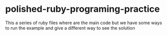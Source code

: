 # polished-ruby-programing-practice

This a series of ruby files where are the main code but we have some ways to run the example and give a different way to see the solution
